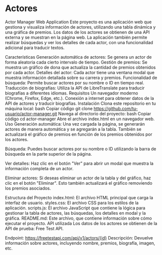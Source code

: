 # Actores
Actor Manager Web Application
Este proyecto es una aplicación web que gestiona y visualiza información de actores, utilizando una tabla dinámica y una gráfica de premios. Los datos de los actores se obtienen de una API externa y se muestran en la página web. La aplicación también permite realizar búsquedas y ver los detalles de cada actor, con una funcionalidad adicional para traducir textos.

Características
Generación automática de actores: Se genera un actor de forma aleatoria cada cierto intervalo de tiempo.
Gestión de premios: Se muestra un gráfico de dona que actualiza la cantidad de premios obtenidos por cada actor.
Detalles del actor: Cada actor tiene una ventana modal que muestra información detallada sobre su carrera y premios.
Funcionalidad de búsqueda: Permite buscar actores por su nombre o ID en tiempo real.
Traducción de biografías: Utiliza la API de LibreTranslate para traducir biografías a diferentes idiomas.
Requisitos
Un navegador moderno (Chrome, Firefox, Edge, etc.).
Conexión a internet para obtener datos de la API de actores y traducir biografías.
Instalación
Clona este repositorio en tu máquina local:
bash
Copiar código
git clone https://github.com/tu-usuario/actor-manager.git
Navega al directorio del proyecto:
bash
Copiar código
cd actor-manager
Abre el archivo index.html en un navegador web.
Uso
Generación automática: Una vez cargada la página, se generarán actores de manera automática y se agregarán a la tabla. También se actualizará el gráfico de premios en función de los premios obtenidos por los actores.

Búsqueda: Puedes buscar actores por su nombre o ID utilizando la barra de búsqueda en la parte superior de la página.

Ver detalles: Haz clic en el botón "Ver" para abrir un modal que muestra la información completa de un actor.

Eliminar actores: Si deseas eliminar un actor de la tabla y del gráfico, haz clic en el botón "Eliminar". Esto también actualizará el gráfico removiendo los premios asociados.

Estructura del Proyecto
index.html: El archivo HTML principal que carga la interfaz de usuario.
styles.css: El archivo CSS para los estilos de la aplicación.
scripts.js: El archivo JavaScript que contiene la lógica para gestionar la tabla de actores, las búsquedas, los detalles en modal y la gráfica.
README.md: Este archivo, que contiene información sobre cómo ejecutar el proyecto.
API utilizada
Los datos de los actores se obtienen de la API de prueba: Free Test API.

Endpoint: https://freetestapi.com/api/v1/actors/{id}
Descripción: Devuelve información sobre actores, incluyendo nombre, premios, biografía, imagen, etc.
